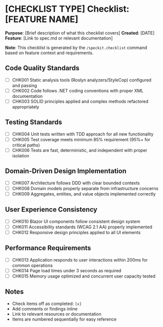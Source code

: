 # [CHECKLIST TYPE] Checklist: [FEATURE NAME]

**Purpose**: [Brief description of what this checklist covers]
**Created**: [DATE]
**Feature**: [Link to spec.md or relevant documentation]

**Note**: This checklist is generated by the `/speckit.checklist` command based on feature context and requirements.

<!-- 
  ============================================================================
  IMPORTANT: The checklist items below are SAMPLE ITEMS for illustration only.
  
  The /speckit.checklist command MUST replace these with actual items based on:
  - User's specific checklist request
  - Feature requirements from spec.md
  - Technical context from plan.md
  - Implementation details from tasks.md
  
  DO NOT keep these sample items in the generated checklist file.
  ============================================================================
-->

## Code Quality Standards

- [ ] CHK001 Static analysis tools (Roslyn analyzers/StyleCop) configured and passing
- [ ] CHK002 Code follows .NET coding conventions with proper XML documentation
- [ ] CHK003 SOLID principles applied and complex methods refactored appropriately

## Testing Standards

- [ ] CHK004 Unit tests written with TDD approach for all new functionality
- [ ] CHK005 Test coverage meets minimum 85% requirement (95%+ for critical paths)
- [ ] CHK006 Tests are fast, deterministic, and independent with proper isolation

## Domain-Driven Design Implementation

- [ ] CHK007 Architecture follows DDD with clear bounded contexts
- [ ] CHK008 Domain models properly separate from infrastructure concerns
- [ ] CHK009 Aggregates, entities, and value objects implemented correctly

## User Experience Consistency

- [ ] CHK010 Blazor UI components follow consistent design system
- [ ] CHK011 Accessibility standards (WCAG 2.1 AA) properly implemented
- [ ] CHK012 Responsive design principles applied to all UI elements

## Performance Requirements

- [ ] CHK013 Application responds to user interactions within 200ms for common operations
- [ ] CHK014 Page load times under 3 seconds as required
- [ ] CHK015 Memory usage optimized and concurrent user capacity tested

## Notes

- Check items off as completed: `[x]`
- Add comments or findings inline
- Link to relevant resources or documentation
- Items are numbered sequentially for easy reference
